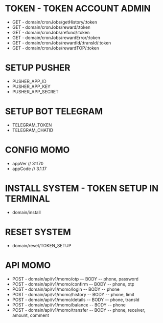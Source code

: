 # TOKEN - TOKEN ACCOUNT ADMIN
* GET - domain/cronJobs/getHistory/:token
* GET - domain/cronJobs/reward/:token
* GET - domain/cronJobs/refund/:token
* GET - domain/cronJobs/rewardError/:token
* GET - domain/cronJobs/rewardId/:transId/:token
* GET - domain/cronJobs/rewardTOP/:token

# SETUP PUSHER
- PUSHER_APP_ID
- PUSHER_APP_KEY
- PUSHER_APP_SECRET

# SETUP BOT TELEGRAM
- TELEGRAM_TOKEN
- TELEGRAM_CHATID

# CONFIG MOMO
- appVer // 31170
- appCode // 3.1.17

# INSTALL SYSTEM - TOKEN SETUP IN TERMINAL
- domain/install

# RESET SYSTEM
- domain/reset/TOKEN_SETUP

# API MOMO
* POST - domain/api/v1/momo/otp -- BODY -- phone, password
* POST - domain/api/v1/momo/confirm -- BODY -- phone, otp
* POST - domain/api/v1/momo/login -- BODY -- phone
* POST - domain/api/v1/momo/history -- BODY -- phone, limit
* POST - domain/api/v1/momo/details -- BODY -- phone, transId
* POST - domain/api/v1/momo/balance -- BODY -- phone
* POST - domain/api/v1/momo/transfer -- BODY -- phone, receiver, amount, comment
